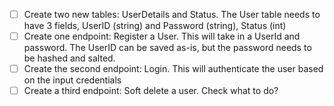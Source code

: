 - [ ] Create two new tables: UserDetails and Status. The User table needs to have 3 fields, UserID (string) and Password (string), Status (int)
- [ ] Create one endpoint: Register a User. This will take in a UserId and password. The UserID can be saved as-is, but the password needs to be hashed and salted.
- [ ] Create the second endpoint: Login. This will authenticate the user based on the input credentials
- [ ] Create a third endpoint: Soft delete a user. Check what to do?